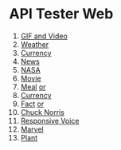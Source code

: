 # API Tester Web

1) [GIF and Video](https://developers.giphy.com/)
2) [Weather](https://openweathermap.org/current)
3) [Currency](https://exchangeratesapi.io/)
4) [News](https://newsapi.org/)
5) [NASA](https://api.nasa.gov/)
6) [Movie](https://www.themoviedb.org/documentation/api)
7) [Meal](https://www.themealdb.com/api.php) [or](https://www.themealdb.com/)
8) [Currency](https://www.frankfurter.app/)
9) [Fact](https://uselessfacts.jsph.pl/) [or](https://www.programmableweb.com/api/random-useless-facts)
10) [Chuck Norris](https://api.chucknorris.io/)
11) [Responsive Voice](https://responsivevoice.org/api/)
12) [Marvel](https://developer.marvel.com/)
13) [Plant](https://trefle.io/)
